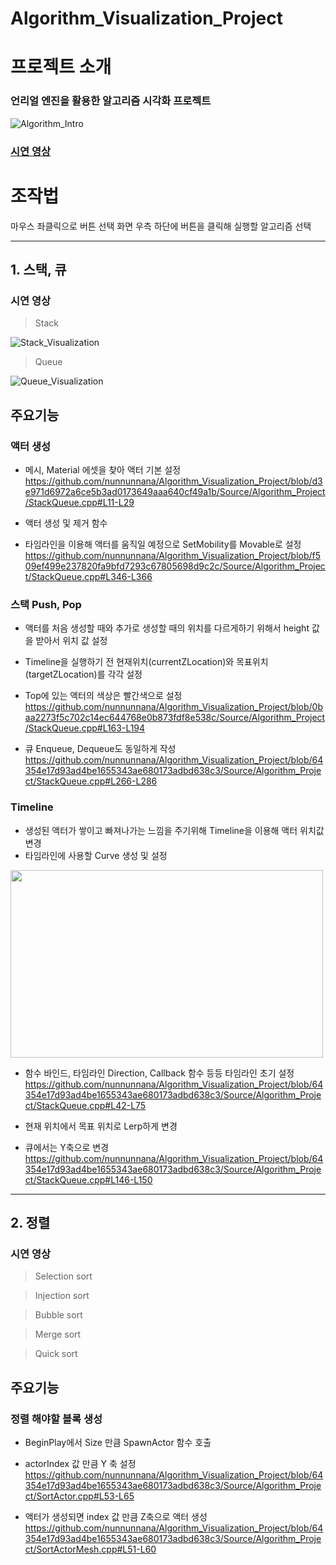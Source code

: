 # Algorithm_Visualization_Project

# 프로젝트 소개
### 언리얼 엔진을 활용한 알고리즘 시각화 프로젝트

![Algorithm_Intro](https://github.com/nunnunnana/Algorithm_Project/assets/99165741/99f065d7-c59d-4659-a3f8-1818a9389791)


### [시연 영상](https://youtu.be/QfFVwr08LmE)

# 조작법
마우스 좌클릭으로 버튼 선택
화면 우측 하단에 버튼을 클릭해 실행할 알고리즘 선택

***

## 1. 스택, 큐

### 시연 영상
>Stack

![Stack_Visualization](https://github.com/nunnunnana/Algorithm_Project/assets/99165741/4ee3d420-7d2c-47dc-85ed-bb43d352efe1)

>Queue

![Queue_Visualization](https://github.com/nunnunnana/Algorithm_Project/assets/99165741/e57d612a-057b-4d88-b5fa-642b894ff5f4)

## 주요기능

### 액터 생성
- 메시, Material 에셋을 찾아 액터 기본 설정
https://github.com/nunnunnana/Algorithm_Visualization_Project/blob/d3e971d6972a6ce5b3ad0173649aaa640cf49a1b/Source/Algorithm_Project/StackQueue.cpp#L11-L29

- 액터 생성 및 제거 함수
- 타임라인을 이용해 액터를 움직일 예정으로 SetMobility를 Movable로 설정
https://github.com/nunnunnana/Algorithm_Visualization_Project/blob/f509ef499e237820fa9bfd7293c67805698d9c2c/Source/Algorithm_Project/StackQueue.cpp#L346-L366

### 스택 Push, Pop
- 액터를 처음 생성할 때와 추가로 생성할 때의 위치를 다르게하기 위해서 height 값을 받아서 위치 값 설정
- Timeline을 실행하기 전 현재위치(currentZLocation)와 목표위치(targetZLocation)를 각각 설정
- Top에 있는 액터의 색상은 빨간색으로 설정
https://github.com/nunnunnana/Algorithm_Visualization_Project/blob/0baa2273f5c702c14ec644768e0b873fdf8e538c/Source/Algorithm_Project/StackQueue.cpp#L163-L194

- 큐 Enqueue, Dequeue도 동일하게 작성
https://github.com/nunnunnana/Algorithm_Visualization_Project/blob/64354e17d93ad4be1655343ae680173adbd638c3/Source/Algorithm_Project/StackQueue.cpp#L266-L286

### Timeline
- 생성된 액터가 쌓이고 빠져나가는 느낌을 주기위해 Timeline을 이용해 액터 위치값 변경
- 타임라인에 사용할 Curve 생성 및 설정
<img src="https://github.com/nunnunnana/Algorithm_Visualization_Project/assets/99165741/36e6e1d7-e3ef-403a-a35e-bdc85739ac88.png" width="500" height="300"/>

- 함수 바인드, 타임라인 Direction, Callback 함수 등등 타임라인 초기 설정
https://github.com/nunnunnana/Algorithm_Visualization_Project/blob/64354e17d93ad4be1655343ae680173adbd638c3/Source/Algorithm_Project/StackQueue.cpp#L42-L75

- 현재 위치에서 목표 위치로 Lerp하게 변경
- 큐에서는 Y축으로 변경
https://github.com/nunnunnana/Algorithm_Visualization_Project/blob/64354e17d93ad4be1655343ae680173adbd638c3/Source/Algorithm_Project/StackQueue.cpp#L146-L150

***

## 2. 정렬

### 시연 영상
>Selection sort



>Injection sort



>Bubble sort



>Merge sort



>Quick sort

## 주요기능

### 정렬 해야할 블록 생성
- BeginPlay에서 Size 만큼 SpawnActor 함수 호출
- actorIndex 값 만큼 Y 축 설정
https://github.com/nunnunnana/Algorithm_Visualization_Project/blob/64354e17d93ad4be1655343ae680173adbd638c3/Source/Algorithm_Project/SortActor.cpp#L53-L65

- 액터가 생성되면 index 값 만큼 Z축으로 액터 생성
https://github.com/nunnunnana/Algorithm_Visualization_Project/blob/64354e17d93ad4be1655343ae680173adbd638c3/Source/Algorithm_Project/SortActorMesh.cpp#L51-L60
